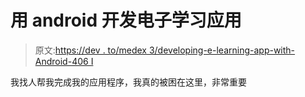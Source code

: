# 用 android 开发电子学习应用

> 原文:[https://dev . to/medex 3/developing-e-learning-app-with-Android-406 I](https://dev.to/medex3/developping-e-learning-app-with-android-406i)

我找人帮我完成我的应用程序，我真的被困在这里，非常重要